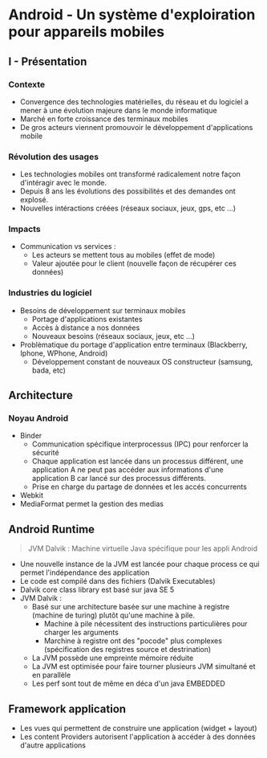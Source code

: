# Android - Un système d'exploiration pour appareils mobiles

## I - Présentation
### Contexte

* Convergence des technologies matérielles, du réseau et du logiciel a mener à une évolution majeure dans le monde informatique
* Marché en forte croissance des terminaux mobiles
* De gros acteurs viennent promouvoir le développement d'applications mobile

### Révolution des usages

* Les technologies mobiles ont transformé radicalement notre façon d'intéragir avec le monde.
* Depuis 8 ans les évolutions des possibilités et des demandes ont explosé.
* Nouvelles intéractions créées (réseaux sociaux, jeux, gps, etc ...)

### Impacts

* Communication vs services :
    * Les acteurs se mettent tous au mobiles (effet de mode)
    * Valeur ajoutée pour le client (nouvelle façon de récupérer ces données)

### Industries du logiciel

* Besoins de développement sur terminaux mobiles
    * Portage d'applications existantes
    * Accès à distance a nos données
    * Nouveaux besoins (réseaux sociaux, jeux, etc ...)
* Problèmatique du portage d'application entre terminaux (Blackberry, Iphone, WPhone, Android)
    * Développement constant de nouveaux OS constructeur (samsung, bada, etc)

## Architecture
### Noyau Android

* Binder
    * Communication spécifique interprocessus (IPC) pour renforcer la sécurité
    * Chaque application est lancée dans un processus différent, une application A ne peut pas accéder aux informations d'une application B car lancé sur des processus différents.
    * Prise en charge du partage de données et les accés concurrents
* Webkit
* MediaFormat permet la gestion des medias

## Android Runtime

>JVM Dalvik : Machine virtuelle Java spécifique pour les appli Android

* Une nouvelle instance de la JVM est lancée pour chaque process ce qui permet l'indépendance des application
* Le code est compilé dans des fichiers (Dalvik Executables)
* Dalvik core class library est basé sur java SE 5
* JVM Dalvik :
    * Basé sur une architecture basée sur une machine à registre (machine de turing) plutôt qu'une machine à pile.
        * Machine à pile nécessitent des instructions particulières pour charger les arguments
        * Marchine à registre ont des "pocode" plus complexes (spécification des registres source et destrination)
    * La JVM possède une empreinte mémoire réduite
    * La JVM est optimisée pour faire tourner plusieurs JVM simultané et en parallèle
    * Les perf sont tout de même en déca d'un java EMBEDDED

## Framework application

* Les vues qui permettent de construire une application (widget + layout)
* Les content Providers autorisent l'application à accéder à des données d'autre applications
